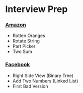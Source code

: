 # Interview Prep


### [Amazon](https://github.com/nemanjarajic/interview-prep/tree/main/Amazon)
- Rotten Oranges
- Rotate String
- Part Picker
- Two Sum

### [Facebook](https://github.com/nemanjarajic/interview-prep/tree/main/Facebook)
- Right Side View (Binary Tree)
- Add Two Numbers (Linked List)
- First Bad Version
